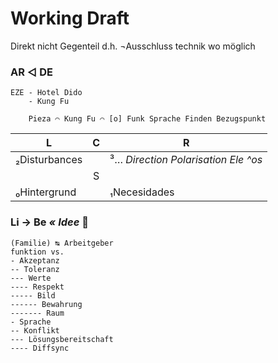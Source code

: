 # Working Draft

Direkt nicht Gegenteil d.h. ¬Ausschluss technik wo möglich


### AR ◁ DE

```
EZE - Hotel Dido
    - Kung Fu
    
    Pieza ⌒ Kung Fu ⌒ [o] Funk Sprache Finden Bezugspunkt
```

|L |C |R |
|--- |:---: |--- |
|₂Disturbances | |³… _Direction Polarisation Ele ^os_ |
| |S | |
|₀Hintergrund | |₁Necesidades |


### Li → Be _« Idee_ :pregnant_woman:

```
(Familie) ↹ Arbeitgeber
funktion vs.
- Akzeptanz
-- Toleranz
--- Werte
---- Respekt
----- Bild
------ Bewahrung
------- Raum
- Sprache
-- Konflikt
--- Lösungsbereitschaft
---- Diffsync
```